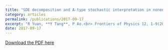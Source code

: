 ```yaml
---
title: "SDE decomposition and A-type stochastic interpretation in nonequilibrium processes"
category: articles
permalink: /publications/2017-09-17
excerpt: "R Yuan, **Y Tang**, P Ao.<br> Frontiers of Physics 12, 1-9(2017)"
date: 2017-09-17
---
```


[Download the PDF here](https://github.com/jamestang23/jamestang23.github.io/blob/master/20.pdf)
